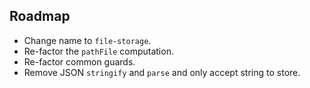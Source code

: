 
## Roadmap

- Change name to `file-storage`.
- Re-factor the `pathFile` computation.
- Re-factor common guards.
- Remove JSON `stringify` and `parse` and only accept string to store.
